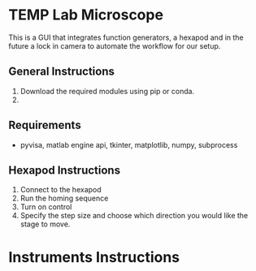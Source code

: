 # TEMP Lab Microscope 
This is a GUI that integrates function generators, a hexapod and in the future a lock in camera to automate the workflow for our setup. 

## General Instructions
1. Download the required modules using pip or conda.
2.  
## Requirements
- pyvisa, matlab engine api, tkinter, matplotlib, numpy, subprocess

## Hexapod Instructions
1. Connect to the hexapod
2. Run the homing sequence 
3. Turn on control
4. Specify the step size and choose which direction you would like the stage to move. 

# Instruments Instructions